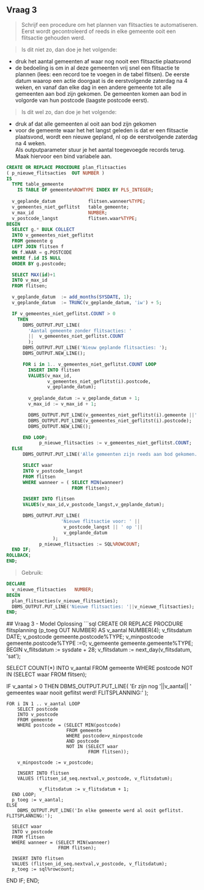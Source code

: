 ## Vraag 3
>Schrijf een procedure om het plannen van flitsacties te automatiseren.
Eerst wordt gecontroleerd of reeds in elke gemeente ooit een flitsactie gehouden werd.  

>Is dit niet zo, dan doe je het volgende:
* druk het aantal gemeenten af waar nog nooit een flitsactie plaatsvond
* de bedoeling is om in al deze gemeenten vrij snel een flitsactie te plannen (lees:
een record toe te voegen in de tabel flitsen). De eerste datum waarop een actie
doorgaat is de eerstvolgende zaterdag na 4 weken, en vanaf dan elke dag in een
andere gemeente tot alle gemeenten aan bod zijn gekomen. De gemeenten komen
aan bod in volgorde van hun postcode (laagste postcode eerst).  

>Is dit wel zo, dan doe je het volgende:
  * druk af dat alle gemeenten al ooit aan bod zijn gekomen
  * voor de gemeente waar het het langst geleden is dat er een flitsactie plaatsvond,
wordt een nieuwe gepland, nl op de eerstvolgende zaterdag na 4 weken.  
Als outputparameter stuur je het aantal toegevoegde records terug.
Maak hiervoor een bind variabele aan.

```sql
CREATE OR REPLACE PROCEDURE plan_flitsacties
( p_nieuwe_flitsacties  OUT NUMBER )
IS
  TYPE table_gemeente         
    IS TABLE OF gemeente%ROWTYPE INDEX BY PLS_INTEGER;
    
  v_geplande_datum            flitsen.wanneer%TYPE;
  v_gemeentes_niet_geflitst   table_gemeente;
  v_max_id                    NUMBER;
  v_postcode_langst           flitsen.waar%TYPE;
BEGIN
  SELECT g.* BULK COLLECT
  INTO v_gemeentes_niet_geflitst
  FROM gemeente g
  LEFT JOIN flitsen f
  ON f.WAAR = g.POSTCODE
  WHERE f.id IS NULL
  ORDER BY g.postcode;

  SELECT MAX(id)+1
  INTO v_max_id
  FROM flitsen;

  v_geplande_datum  := add_months(SYSDATE, 1);
  v_geplande_datum  := TRUNC(v_geplande_datum, 'iw') + 5;

  IF v_gemeentes_niet_geflitst.COUNT > 0
    THEN      
      DBMS_OUTPUT.PUT_LINE(
        'Aantal gemeente zonder flitsacties: '   
        ||  v_gemeentes_niet_geflitst.COUNT
        );
      DBMS_OUTPUT.PUT_LINE('Nieuw geplande flitsacties: ');
      DBMS_OUTPUT.NEW_LINE();

      FOR i in 1.. v_gemeentes_niet_geflitst.COUNT LOOP        
        INSERT INTO flitsen
        VALUES(v_max_id, 
               v_gemeentes_niet_geflitst(i).postcode,
               v_geplande_datum);
               
        v_geplande_datum := v_geplande_datum + 1;
        v_max_id := v_max_id + 1;

        DBMS_OUTPUT.PUT_LINE(v_gemeentes_niet_geflitst(i).gemeente ||' '|| v_geplande_datum);
        DBMS_OUTPUT.PUT_LINE(v_gemeentes_niet_geflitst(i).postcode);
        DBMS_OUTPUT.NEW_LINE();

      END LOOP;
			p_nieuwe_flitsacties := v_gemeentes_niet_geflitst.COUNT;
  ELSE
      DBMS_OUTPUT.PUT_LINE('Alle gemeenten zijn reeds aan bod gekomen.');

      SELECT waar
      INTO v_postcode_langst
      FROM flitsen
      WHERE wanneer = ( SELECT MIN(wanneer)
                        FROM flitsen);

      INSERT INTO flitsen
      VALUES(v_max_id,v_postcode_langst,v_geplande_datum);

      DBMS_OUTPUT.PUT_LINE(
					'Nieuwe flitsactie voor: ' ||
					 v_postcode_langst || ' op '||
					 v_geplande_datum
				 );
			p_nieuwe_flitsacties := SQL%ROWCOUNT;
  END IF;
ROLLBACK;
END;
```
>Gebruik:

```sql
DECLARE
  v_nieuwe_flitsacties   NUMBER;
BEGIN
  plan_flitsacties(v_nieuwe_flitsacties);
  DBMS_OUTPUT.PUT_LINE('Nieuwe flitsacties: '||v_nieuwe_flitsacties);
END;
```
<div style="page-break-after: always;"></div>
## Vraag 3 - Model Oplossing
```sql
CREATE OR REPLACE PROCDURE flitsplanning (p_toeg OUT NUMBER)
AS
	v_aantal        NUMBER(4);
	v_flitsdatum    DATE;
	v_postcode      gemeente.postcode%TYPE;
	v_minpostcode   gemeente.postcode%TYPE :=0;
	v_gemeente      gemeente.gemeente%TYPE;
BEGIN
  v_flitsdatum := sysdate + 28;
  v_flitsdatum := next_day(v_flitsdatum, 'sat');

  SELECT COUNT(*)
  INTO v_aantal
  FROM gemeente
  WHERE postcode
  NOT IN (SELECT waar
          FROM flitsen);

  IF v_aantal > 0
    THEN DBMS_OUTPUT.PUT_LINE(
					'Er zijn nog '||v_aantal||
					' gemeentes waar nooit geflitst werd! FLITSPLANNING:'
				 );

    FOR i IN 1 .. v_aantal LOOP
        SELECT postcode
        INTO v_postcode
        FROM gemeente
        WHERE postcode = (SELECT MIN(postcode)
                          FROM gemeente
                          WHERE postcode>v_minpostcode
                          AND postcode
                          NOT IN (SELECT waar
                                  FROM flitsen));

        v_minpostcode := v_postcode;

        INSERT INTO flitsen
        VALUES (flitsen_id_seq.nextval,v_postcode, v_flitsdatum);

				v_flitsdatum := v_flitsdatum + 1;
      END LOOP;
      p_toeg := v_aantal;
    ELSE
		DBMS_OUTPUT.PUT_LINE('In elke gemeente werd al ooit geflitst. FLITSPLANNING:');

      SELECT waar
      INTO v_postcode
      FROM flitsen
      WHERE wanneer = (SELECT MIN(wanneer)
                       FROM flitsen);

      INSERT INTO flitsen
      VALUES (flitsen_id_seq.nextval,v_postcode, v_flitsdatum);
      p_toeg := sql%rowcount;
  END IF;
END;
```